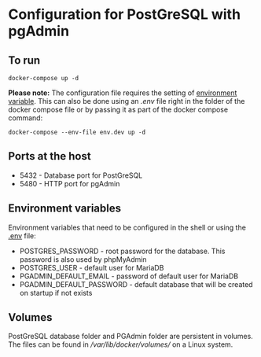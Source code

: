 # Configuration for PostGreSQL with pgAdmin

## To run
`docker-compose up -d`

__Please note:__ The configuration file requires the setting of [environment variable](#environment-variables). This can also be done using an _.env_ file right in the folder of the docker compose file or by passing it as part of the docker compose command:

`docker-compose --env-file env.dev up -d`

## Ports at the host
* 5432 - Database port for PostGreSQL
* 5480 - HTTP port for pgAdmin

## Environment variables
Environment variables that need to be configured in the shell or using the [.env](https://docs.docker.com/compose/environment-variables/) file:
* POSTGRES_PASSWORD - root password for the database. This password is also used by phpMyAdmin
* POSTGRES_USER - default user for MariaDB
* PGADMIN_DEFAULT_EMAIL - password of default user for MariaDB
* PGADMIN_DEFAULT_PASSWORD - default database that will be created on startup if not exists

## Volumes
PostGreSQL database folder and PGAdmin folder are persistent in volumes. The files can be found in _/var/lib/docker/volumes/_ on a Linux system.
